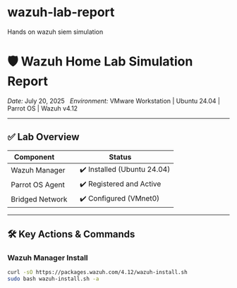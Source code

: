 # wazuh-lab-report
Hands on wazuh siem simulation
# 🛡️ Wazuh Home Lab Simulation Report

*Date:* July 20, 2025  
*Environment:* VMware Workstation | Ubuntu 24.04 | Parrot OS | Wazuh v4.12

---

## ✅ Lab Overview

| Component        | Status     |
|------------------|------------|
| Wazuh Manager    | ✔️ Installed (Ubuntu 24.04) |
| Parrot OS Agent | ✔️ Registered and Active |
| Bridged Network | ✔️ Configured (VMnet0) |

---

## 🛠️ Key Actions & Commands

### Wazuh Manager Install
```bash
curl -sO https://packages.wazuh.com/4.12/wazuh-install.sh
sudo bash wazuh-install.sh -a
